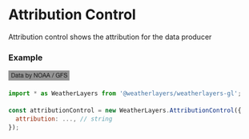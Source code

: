 # Attribution Control

Attribution control shows the attribution for the data producer

### Example

![Attribution Control](../../.gitbook/assets/attribution-control.png)

```javascript
import * as WeatherLayers from '@weatherlayers/weatherlayers-gl';

const attributionControl = new WeatherLayers.AttributionControl({
  attribution: ..., // string
});
```
